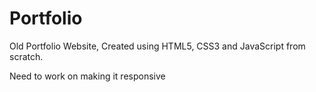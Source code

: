 # Portfolio

Old Portfolio Website, Created using HTML5, CSS3 and JavaScript from scratch.

Need to work on making it responsive
